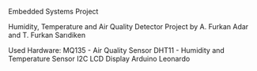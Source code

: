 Embedded Systems Project

Humidity, Temperature and Air Quality Detector Project by A. Furkan Adar and T. Furkan Sarıdiken

Used Hardware:
MQ135 - Air Quality Sensor
DHT11 - Humidity and Temperature Sensor
I2C LCD Display
Arduino Leonardo
